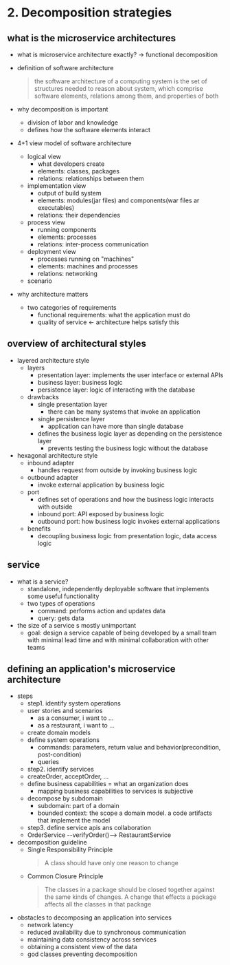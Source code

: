 # 2. Decomposition strategies

## what is the microservice architectures

- what is microservice architecture exactly?
  -> functional decomposition
- definition of software architecture
  > the software architecture of a computing system is the set of structures needed to reason about system, which comprise software elements, relations among them, and properties of both
- why decomposition is important

  - division of labor and knowledge
  - defines how the software elements interact

- 4+1 view model of software architecture

  - logical view
    - what developers create
    - elements: classes, packages
    - relations: relationships between them
  - implementation view
    - output of build system
    - elements: modules(jar files) and components(war files ar executables)
    - relations: their dependencies
  - process view
    - running components
    - elements: processes
    - relations: inter-process communication
  - deployment view
    - processes running on "machines"
    - elements: machines and processes
    - relations: networking
  - scenario

- why architecture matters
  - two categories of requirements
    - functional requirements: what the application must do
    - quality of service <- architecture helps satisfy this

## overview of architectural styles

- layered architecture style
  - layers
    - presentation layer: implements the user interface or external APIs
    - business layer: business logic
    - persistence layer: logic of interacting with the database
  - drawbacks
    - single presentation layer
      - there can be many systems that invoke an application
    - single persistence layer
      - application can have more than single database
    - defines the business logic layer as depending on the persistence layer
      - prevents testing the business logic without the database
- hexagonal architecture style
  - inbound adapter
    - handles request from outside by invoking business logic
  - outbound adapter
    - invoke external application by business logic
  - port
    - defines set of operations and how the business logic interacts with outside
    - inbound port: API exposed by business logic
    - outbound port: how business logic invokes external applications
  - benefits
    - decoupling business logic from presentation logic, data access logic

## service

- what is a service?
  - standalone, independently deployable software that implements some useful functionality
  - two types of operations
    - command: performs action and updates data
    - query: gets data
- the size of a service s mostly unimportant
  - goal: design a service capable of being developed by a small team with minimal lead time and with minimal collaboration with other teams

## defining an application's microservice architecture

- steps
  - step1. identify system operations
  - user stories and scenarios
    - as a consumer, i want to ...
    - as a restaurant, i want to ...
  - create domain models
  - define system operations
    - commands: parameters, return value and behavior(precondition, post-condition)
    - queries
  - step2. identify services
  - createOrder, acceptOrder, ...
  - define business capabilities = what an organization does
    - mapping business capabilities to services is subjective
  - decompose by subdomain
    - subdomain: part of a domain
    - bounded context: the scope a domain model. a code artifacts that implement the model
  - step3. define service apis ans collaboration
  - OrderService --verifyOrder()--> RestaurantService
- decomposition guideline
  - Single Responsibility Principle
    > A class should have only one reason to change
  - Common Closure Principle
    > The classes in a package should be closed together against the same kinds of changes. A change that effects a package affects all the classes in that package
- obstacles to decomposing an application into services
  - network latency
  - reduced availability due to synchronous communication
  - maintaining data consistency across services
  - obtaining a consistent view of the data
  - god classes preventing decomposition
